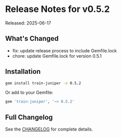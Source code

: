 # Release Notes for v0.5.2

Released: 2025-06-17

## What's Changed

- fix: update release process to include Gemfile.lock
- chore: update Gemfile.lock for version 0.5.1

## Installation

```bash
gem install train-juniper -v 0.5.2
```

Or add to your Gemfile:

```ruby
gem 'train-juniper', '~> 0.5.2'
```

## Full Changelog

See the [CHANGELOG](../CHANGELOG.md) for complete details.

